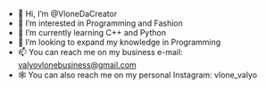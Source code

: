 - 👋 Hi, I’m @VloneDaCreator
- 👀 I’m interested in Programming and Fashion 
- 🌱 I’m currently learning C++ and Python 
- 💞️ I’m looking to expand my knowledge in Programming
- 📫 You can reach me on my business e-mail: valyovlonebusiness@gmail.com
- 🕸 You can also reach me on my personal Instagram: vlone_valyo
